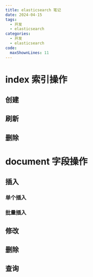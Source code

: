 ```yaml
---
title: elasticsearch 笔记
date: 2024-04-15
tags:
  - 开发
  - elasticsearch
categories:
  - 开发
  - elasticsearch
code:
  maxShownLines: 11
---
```


# index 索引操作
## 创建
## 刷新
## 删除



# document 字段操作

## 插入

### 单个插入

### 批量插入

## 修改


## 删除

## 查询




